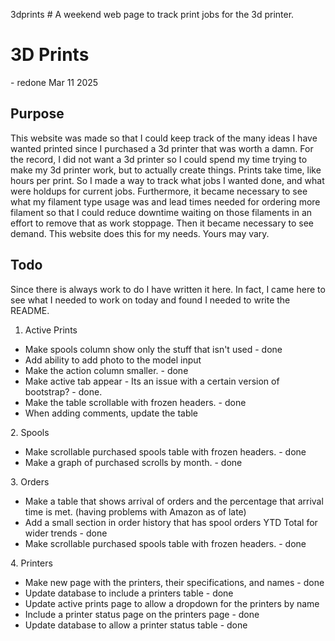3dprints # A weekend web page to track print jobs for the 3d printer.

<h1>3D Prints</h1> - redone Mar 11 2025

<h2>Purpose</h2>

This website was made so that I could keep track of the many ideas I have wanted printed since I purchased a 3d printer that was worth a damn.  For the record, I did not want a 3d printer so I could spend my time trying to make my 3d printer work, but to actually create things.  Prints take time, like hours per print.  So I made a way to track what jobs I wanted done, and what were holdups for current jobs.  Furthermore, it  became necessary to see what my filament type usage was and lead times needed for ordering more filament so that I could reduce downtime waiting on those filaments in an effort to remove that as work stoppage.  Then it became necessary to see demand.  This website does this for my needs.  Yours may vary.

<h2>Todo</h2>
Since there is always work to do I have written it here.  In fact, I came here to see what I needed to work on today and found I needed to write the README.

1. Active Prints
<ul>
  <li>Make spools column show only the stuff that isn't used - done</li>
  <li>Add ability to add photo to the model input </li>
  <li>Make the action column smaller. - done</li>
  <li>Make active tab appear - Its an issue with a certain version of bootstrap? - done.</li>
  <li>Make the table scrollable with frozen headers. - done</li>
  <li>When adding comments, update the table</li>
</ul>
2. Spools
<ul>
  <li>Make scrollable purchased spools table with frozen headers. - done</li>
  <li>Make a graph of purchased scrolls by month. - done</li>
</ul>
3. Orders
<ul>
  <li> Make a table that shows arrival of orders and the percentage that arrival time is met.  (having problems with Amazon as of late) </li>
  <li>Add a small section in order history that has spool orders YTD Total for wider trends - done</li>
  <li>Make scrollable purchased spools table with frozen headers. - done</li>
</ul>
4. Printers
<ul>
  <li>Make new page with the printers, their specifications, and names - done</li>
  <li>Update database to include a printers table - done</li>
  <li>Update active prints page to allow a dropdown for the printers by name</li>
  <li>Include a printer status page on the printers page - done</li>
  <li>Update database to allow a printer status table - done</li>
  
</ul>

